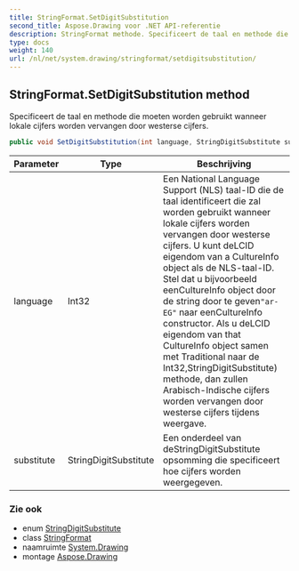 ```yaml
---
title: StringFormat.SetDigitSubstitution
second_title: Aspose.Drawing voor .NET API-referentie
description: StringFormat methode. Specificeert de taal en methode die moeten worden gebruikt wanneer lokale cijfers worden vervangen door westerse cijfers.
type: docs
weight: 140
url: /nl/net/system.drawing/stringformat/setdigitsubstitution/
---
```

## StringFormat.SetDigitSubstitution method

Specificeert de taal en methode die moeten worden gebruikt wanneer lokale cijfers worden vervangen door westerse cijfers.

```csharp
public void SetDigitSubstitution(int language, StringDigitSubstitute substitute)
```

| Parameter | Type | Beschrijving |
| --- | --- | --- |
| language | Int32 | Een National Language Support (NLS) taal-ID die de taal identificeert die zal worden gebruikt wanneer lokale cijfers worden vervangen door westerse cijfers. U kunt deLCID eigendom van a CultureInfo object als de NLS-taal-ID. Stel dat u bijvoorbeeld eenCultureInfo object door de string door te geven`"ar-EG"` naar eenCultureInfo constructor. Als u deLCID eigendom van that CultureInfo object samen met Traditional naar de Int32,StringDigitSubstitute) methode, dan zullen Arabisch-Indische cijfers worden vervangen door westerse cijfers tijdens weergave. |
| substitute | StringDigitSubstitute | Een onderdeel van deStringDigitSubstitute opsomming die specificeert hoe cijfers worden weergegeven. |

### Zie ook

* enum [StringDigitSubstitute](../../stringdigitsubstitute/)
* class [StringFormat](../)
* naamruimte [System.Drawing](../../stringformat/)
* montage [Aspose.Drawing](../../../)


